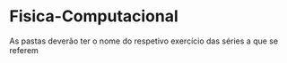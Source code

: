 # Fisica-Computacional

As pastas deverão ter o nome do respetivo exercício das séries a que se referem
